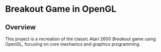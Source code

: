 # Breakout Game in OpenGL

## Overview

This project is a recreation of the classic Atari 2600 *Breakout* game using OpenGL, focusing on core mechanics and graphics programming.

